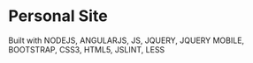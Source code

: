 # Personal Site
Built with NODEJS, ANGULARJS, JS, JQUERY, JQUERY MOBILE, BOOTSTRAP, CSS3, HTML5, JSLINT, LESS
